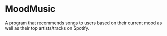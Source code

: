 # MoodMusic
A program that recommends songs to users based on their current mood as well as their top artists/tracks on Spotify.
